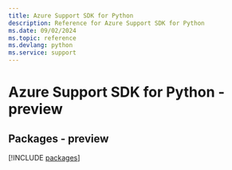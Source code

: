 ```yaml
---
title: Azure Support SDK for Python
description: Reference for Azure Support SDK for Python
ms.date: 09/02/2024
ms.topic: reference
ms.devlang: python
ms.service: support
---
```

# Azure Support SDK for Python - preview
## Packages - preview
[!INCLUDE [packages](support-index.md)]